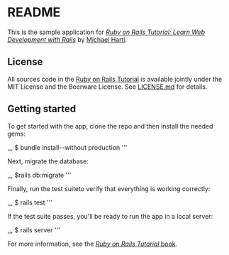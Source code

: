 # README

This is the sample application for [*Ruby on Rails Tutorial: Learn Web Development with Rails*](http://www.railstutorial.org/) by [Michael Hartl](http://www.michaelhartl.com/).

## License

All sources code in the [Ruby on Rails Tutorial](http://railstutorial.org/) is available jointly under the MIT License and the Beerware License. See [LICENSE.md](LICENSE.md) for details.

## Getting started

To get started with the app, clone the repo and then install the needed gems:

,,,
$ bundle install--without production
'''

Next, migrate the database:

,,,
$rails db:migrate
'''

Finally, run the test suiteto verify that everything is working correctly:

,,,
$ rails test
'''

If the test suite passes, you'll be ready to run the app in a local server:

,,,
$ rails server
'''

For more information, see the [*Ruby on Rails Tutorial* book](http://www.railstutorial.org/book).
